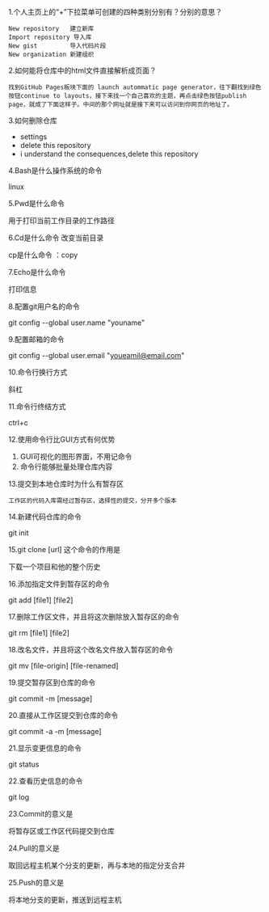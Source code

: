 1.个人主页上的“+”下拉菜单可创建的四种类别分别有？分别的意思？

    New repository   建立新库
    Import repository 导入库
    New gist         导入代码片段
    New organization 新建组织

2.如何能将仓库中的html文件直接解析成页面？

    找到GitHub Pages板块下面的 launch autommatic page generator，往下翻找到绿色按钮continue to layouts，接下来找一个自己喜欢的主题，再点击绿色按钮publish page，就成了下面这样子。中间的那个网址就是接下来可以访问到你网页的地址了。


3.如何删除仓库

+ settings
+ delete this repository
+ i understand the consequences,delete this repository

4.Bash是什么操作系统的命令

linux

5.Pwd是什么命令

用于打印当前工作目录的工作路径

6.Cd是什么命令
改变当前目录

cp是什么命令 ：copy

7.Echo是什么命令


打印信息

8.配置git用户名的命令

git config --global user.name "youname"

9.配置邮箱的命令

git config --global user.email "youeamil@email.com"

10.命令行换行方式

斜杠

11.命令行终结方式


ctrl+c

12.使用命令行比GUI方式有何优势

1. GUI可视化的图形界面，不用记命令
2. 命令行能够批量处理仓库内容

13.提交到本地仓库时为什么有暂存区

    工作区的代码入库需经过暂存区，选择性的提交，分开多个版本


14.新建代码仓库的命令

git init

15.git clone [url] 这个命令的作用是

下载一个项目和他的整个历史

16.添加指定文件到暂存区的命令

git add [file1] [file2]

17.删除工作区文件，并且将这次删除放入暂存区的命令

git rm [file1] [file2]

18.改名文件，并且将这个改名文件放入暂存区的命令

git mv [file-origin] [file-renamed]

19.提交暂存区到仓库的命令

git commit -m [message]

20.直接从工作区提交到仓库的命令

git commit -a -m [message]

21.显示变更信息的命令

git status

22.查看历史信息的命令

 git log
   

23.Commit的意义是

将暂存区或工作区代码提交到仓库

24.Pull的意义是


取回远程主机某个分支的更新，再与本地的指定分支合并


25.Push的意义是


将本地分支的更新，推送到远程主机
